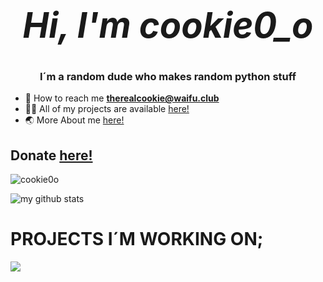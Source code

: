  # _<h1 align="center">Hi, I'm cookie0_o</h1>_
<h3 align="center">I´m a random dude who makes random python stuff</h3>

- 📧 How to reach me **therealcookie@waifu.club**   
- 👨‍💻 All of my projects are available [here!](https://github.com/cookie0o?tab=repositories)   
- 🌏 More About me [here!](http://cookie0o.ml)  

## **Donate** [**here!**](.github/FUNDING.md)   

<p align="left"> <img src="https://komarev.com/ghpvc/?username=cookie0o&label=Profile%20views&color=ff69b4&style=flat" alt="cookie0o"/> </p>
<picture>
  <source media="(prefers-color-scheme: dark)" srcset="https://github-readme-stats.vercel.app/api?username=cookie0o&show_icons=true&theme=radical">
  <source media="(prefers-color-scheme: light)" srcset="https://github-readme-stats.vercel.app/api?username=cookie0o&show_icons=true">
  <img alt="my github stats">
</picture>

# **PROJECTS I´M WORKING ON;**   
![](https://hit.yhype.me/github/profile?user_id=81589649)   
